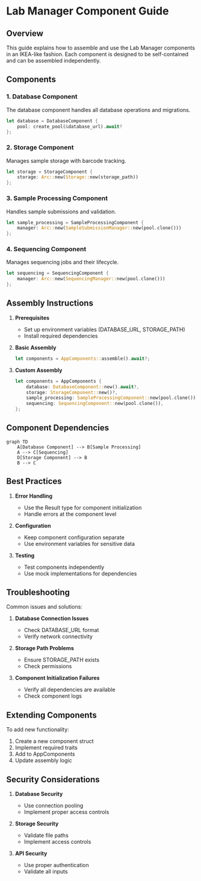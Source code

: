 # Lab Manager Component Guide

## Overview
This guide explains how to assemble and use the Lab Manager components in an IKEA-like fashion. Each component is designed to be self-contained and can be assembled independently.

## Components

### 1. Database Component
The database component handles all database operations and migrations.

```rust
let database = DatabaseComponent {
    pool: create_pool(&database_url).await?
};
```

### 2. Storage Component
Manages sample storage with barcode tracking.

```rust
let storage = StorageComponent {
    storage: Arc::new(Storage::new(storage_path))
};
```

### 3. Sample Processing Component
Handles sample submissions and validation.

```rust
let sample_processing = SampleProcessingComponent {
    manager: Arc::new(SampleSubmissionManager::new(pool.clone()))
};
```

### 4. Sequencing Component
Manages sequencing jobs and their lifecycle.

```rust
let sequencing = SequencingComponent {
    manager: Arc::new(SequencingManager::new(pool.clone()))
};
```

## Assembly Instructions

1. **Prerequisites**
   - Set up environment variables (DATABASE_URL, STORAGE_PATH)
   - Install required dependencies

2. **Basic Assembly**
   ```rust
   let components = AppComponents::assemble().await?;
   ```

3. **Custom Assembly**
   ```rust
   let components = AppComponents {
       database: DatabaseComponent::new().await?,
       storage: StorageComponent::new()?,
       sample_processing: SampleProcessingComponent::new(pool.clone()),
       sequencing: SequencingComponent::new(pool.clone()),
   };
   ```

## Component Dependencies

```mermaid
graph TD
    A[Database Component] --> B[Sample Processing]
    A --> C[Sequencing]
    D[Storage Component] --> B
    B --> C
```

## Best Practices

1. **Error Handling**
   - Use the Result type for component initialization
   - Handle errors at the component level

2. **Configuration**
   - Keep component configuration separate
   - Use environment variables for sensitive data

3. **Testing**
   - Test components independently
   - Use mock implementations for dependencies

## Troubleshooting

Common issues and solutions:

1. **Database Connection Issues**
   - Check DATABASE_URL format
   - Verify network connectivity

2. **Storage Path Problems**
   - Ensure STORAGE_PATH exists
   - Check permissions

3. **Component Initialization Failures**
   - Verify all dependencies are available
   - Check component logs

## Extending Components

To add new functionality:

1. Create a new component struct
2. Implement required traits
3. Add to AppComponents
4. Update assembly logic

## Security Considerations

1. **Database Security**
   - Use connection pooling
   - Implement proper access controls

2. **Storage Security**
   - Validate file paths
   - Implement access controls

3. **API Security**
   - Use proper authentication
   - Validate all inputs 
